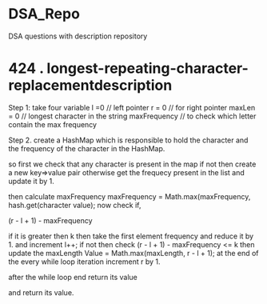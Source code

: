# DSA_Repo
DSA questions with description repository

# 424 . longest-repeating-character-replacementdescription

Step 1: take four variable 
l =0 // left pointer
r = 0 // for right pointer
maxLen = 0 // longest character in the string
maxFrequency // to check which letter contain the max frequency

Step 2. create a HashMap which is  responsible to hold the character and the frequency of the character in the HashMap. 

so first we check that any character is present in the map if not then create a new key=>value pair otherwise get the frequecy present in the list and update it by 1.

then calculate maxFrequency 
maxFrequency = Math.max(maxFrequency, hash.get(character value);
now check if,

(r - l + 1) - maxFrequency

if it is greater then k then take the first element frequency and reduce it by 1. and increment l++;
if not then check 
(r - l + 1) - maxFrequency <= k then 
update the maxLength Value = Math.max(maxLength, r - l + 1);
at the end of the every while loop iteration increment r by 1.

after the while loop end return its value

and return its value.

